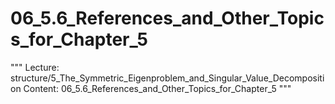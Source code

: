 # 06_5.6_References_and_Other_Topics_for_Chapter_5

"""
Lecture: structure/5_The_Symmetric_Eigenproblem_and_Singular_Value_Decomposition
Content: 06_5.6_References_and_Other_Topics_for_Chapter_5
"""

